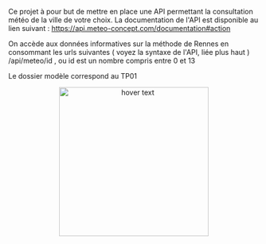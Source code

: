 

Ce projet à pour but de mettre en place une API permettant la consultation météo de la ville de votre choix.
La documentation de l'API est disponible au lien suivant : https://api.meteo-concept.com/documentation#action

On accède aux données informatives sur la méthode de Rennes en consommant les urls suivantes ( voyez la syntaxe de l'API, liée plus haut )
/api/meteo/id , ou id est un nombre compris entre 0 et 13

Le dossier modèle correspond au TP01
<p align="center">
  <img src=https://livecampus.fr/wp-content/uploads/2020/09/logo_transparent_background.png width="300" title="hover text">
</p>
